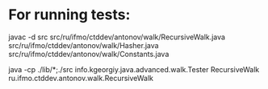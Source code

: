 # For running tests:
 javac -d src src/ru/ifmo/ctddev/antonov/walk/RecursiveWalk.java src/ru/ifmo/ctddev/antonov/walk/Hasher.java src/ru/ifmo/ctddev/antonov/walk/Constants.java
 
 java -cp ./lib/*;./src info.kgeorgiy.java.advanced.walk.Tester RecursiveWalk ru.ifmo.ctddev.antonov.walk.RecursiveWalk
